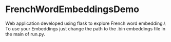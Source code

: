 # FrenchWordEmbeddingsDemo
Web application developed using flask to explore French word embedding.\\
To use your Embeddings just change the path to the .bin embeddings file in the main of run.py.
